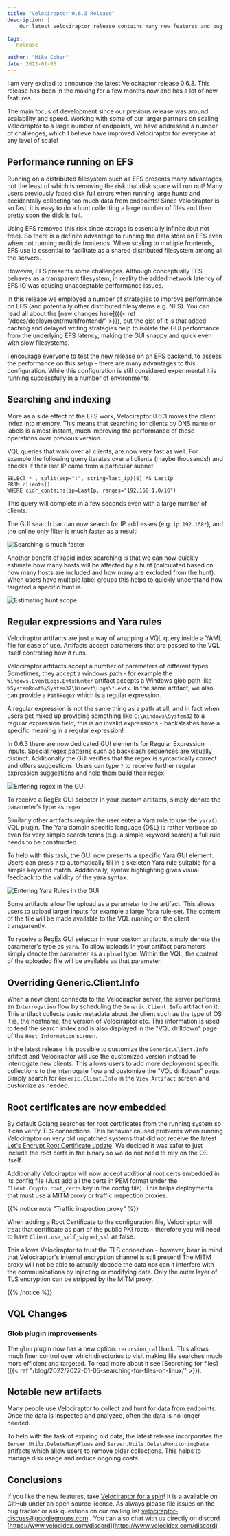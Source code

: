 ```yaml
---
title: "Velociraptor 0.6.3 Release"
description: |
    Our latest Velociraptor release contains many new features and bug fixes. This post outlines some of the more interesting changes.

tags:
 - Release

author: "Mike Cohen"
date: 2022-01-05
---
```


I am very excited to announce the latest Velociraptor release
0.6.3. This release has been in the making for a few months now and
has a lot of new features.

The main focus of development since our previous release was around
scalability and speed. Working with some of our larger partners on
scaling Velociraptor to a large number of endpoints, we have addressed
a number of challenges, which I believe have improved Velociraptor for
everyone at any level of scale!

## Performance running on EFS

Running on a distributed filesystem such as EFS presents many
advantages, not the least of which is removing the risk that disk space
will run out! Many users previously faced disk full errors when
running large hunts and accidentally collecting too much data from
endpoints! Since Velociraptor is so fast, it is easy to do a hunt
collecting a large number of files and then pretty soon the disk is
full.

Using EFS removed this risk since storage is essentially infinite (but
not free). So there is a definite advantage to running the data store
on EFS even when not running multiple frontends.  When scaling to
multiple frontends, EFS use is essential to facilitate as a shared
distributed filesystem among all the servers.

However, EFS presents some challenges. Although conceptually EFS
behaves as a transparent filesystem, in reality the added network
latency of EFS IO was causing unacceptable performance issues.

In this release we employed a number of strategies to improve
performance on EFS (and potentially other distributed filesystems
e.g. NFS). You can read all about the [new changes here]({{< ref
"/docs/deployment/multifrontend/" >}}), but the gist of it is
that added caching and delayed writing strategies help to isolate the
GUI performance from the underlying EFS latency, making the GUI
snappy and quick even with slow filesystems.

I encourage everyone to test the new release on an EFS backend, to
assess the performance on this setup - there are many advantages to
this configuration. While this configuration is still considered
experimental it is running successfully in a number of environments.

## Searching and indexing

More as a side effect of the EFS work, Velociraptor 0.6.3 moves the
client index into memory. This means that searching for clients by DNS
name or labels is almost instant, much improving the performance of
these operations over previous version.

VQL queries that walk over all clients, are now very fast as well. For
example the following query iterates over all clients (maybe
thousands!) and checks if their last IP came from a particular subnet:

```vql
SELECT * , split(sep=":", string=last_ip)[0] AS LastIp
FROM clients()
WHERE cidr_contains(ip=LastIp, ranges="192.168.1.0/16")
```

This query will complete in a few seconds even with a large number of
clients.

The GUI search bar can now search for IP addresses
(e.g. `ip:192.168*`), and the online only filter is much faster as a
result!

![Searching is much faster](searching.png)

Another benefit of rapid index searching is that we can now quickly
estimate how many hosts will be affected by a hunt (calculated based
on how many hosts are included and how many are excluded from the
hunt). When users have multiple label groups this helps to quickly
understand how targeted a specific hunt is.

![Estimating hunt scope](hunt.png)


## Regular expressions and Yara rules

Velociraptor artifacts are just a way of wrapping a VQL query inside a
YAML file for ease of use. Artifacts accept parameters that are passed
to the VQL itself controlling how it runs.

Velociraptor artifacts accept a number of parameters of different
types. Sometimes, they accept a windows path - for example the
`Windows.EventLogs.EvtxHunter` artifact accepts a Windows glob path
like `%SystemRoot%\System32\Winevt\Logs\*.evtx`. In the same artifact,
we also can provide a `PathRegex` which is a regular expression.

A regular expression is not the same thing as a path at all, and in
fact when users get mixed up providing something like
`C:\Windows\System32` to a regular expression field, this is an
invalid expressions - backslashes have a specific meaning in a regular
expression!

In 0.6.3 there are now dedicated GUI elements for Regular Expression
inputs. Special regex patterns such as backslash sequences are
visually distinct. Additionally the GUI verifies that the regex is
syntactically correct and offers suggestions. Users can type `?` to
receive further regular expression suggestions and help them build
their regex.

![Entering regex in the GUI](regex.png)

To receive a RegEx GUI selector in your custom artifacts, simply
denote the parameter's type as `regex`.

Similarly other artifacts require the user enter a Yara rule to use
the `yara()` VQL plugin. The Yara domain specific language (DSL) is
rather verbose so even for very simple search terms (e.g. a simple
keyword search) a full rule needs to be constructed.

To help with this task, the GUI now presents a specific Yara GUI
element. Users can press `?` to automatically fill in a skeleton Yara
rule suitable for a simple keyword match. Additionally, syntax
highlighting gives visual feedback to the validity of the yara syntax.

![Entering Yara Rules in the GUI](yara.png)

Some artifacts allow file upload as a parameter to the artifact. This
allows users to upload larger inputs for example a large Yara
rule-set. The content of the file will be made available to the VQL
running on the client transparently.

To receive a RegEx GUI selector in your custom artifacts, simply
denote the parameter's type as `yara`. To allow uploads in your
artifact parameters simply denote the parameter as a `upload`
type. Within the VQL, the content of the uploaded file will be
available as that parameter.


## Overriding Generic.Client.Info

When a new client connects to the Velociraptor server, the server
performs an `Interrogation` flow by scheduling the
`Generic.Client.Info` artifact on it. This artifact collects basic
metadata about the client such as the type of OS it is, the hostname,
the version of Velociraptor etc. This information is used to feed the
search index and is also displayed in the "VQL drilldown" page of the
`Host Information` screen.

In the latest release it is possible to customize the
`Generic.Client.Info` artifact and Velociraptor will use the
customized version instead to interrogate new clients. This allows
users to add more deployment specific collections to the interrogate
flow and customize the "VQL drilldown" page. Simply search for
`Generic.Client.Info` in the `View Artifact` screen and customize as
needed.

## Root certificates are now embedded

By default Golang searches for root certificates from the running
system so it can verify TLS connections. This behavior caused problems
when running Velociraptor on very old unpatched systems that did not
receive the latest [Let's Encrypt Root Certificate
update](https://letsencrypt.org/docs/dst-root-ca-x3-expiration-september-2021/). We
decided it was safer to just include the root certs in the binary so
we do not need to rely on the OS itself.

Additionally Velociraptor will now accept additional root certs
embedded in its config file (Just add all the certs in PEM format
under the `Client.Crypto.root_certs` key in the config file). This
helps deployments that must use a MITM proxy or traffic inspection
proxies.

{{% notice note "Traffic inspection proxy" %}}

When adding a Root Certificate to the configuration file, Velociraptor
will treat that certificate as part of the public PKI roots -
therefore you will need to have `Client.use_self_signed_ssl` as false.

This allows Velociraptor to trust the TLS connection - however, bear
in mind that Velociraptor's internal encryption channel is still
present! The MITM proxy will not be able to actually decode the data
nor can it interfere with the communications by injecting or modifying
data. Only the outer layer of TLS encryption can be stripped by the
MITM proxy.

{{% /notice %}}

## VQL Changes

### Glob plugin improvements

The `glob` plugin now has a new option: `recursion_callback`. This
allows much finer control over which directories to visit making file
searches much more efficient and targeted. To read more about it see
[Searching for files]({{< ref
"/blog/2022/2022-01-05-searching-for-files-on-linux/" >}}).

## Notable new artifacts

Many people use Velociraptor to collect and hunt for data from
endpoints. Once the data is inspected and analyzed, often the data is
no longer needed.

To help with the task of expiring old data, the latest release
incorporates the `Server.Utils.DeleteManyFlows` and
`Server.Utils.DeleteMonitoringData` artifacts which allow users to
remove older collections. This helps to manage disk usage and reduce
ongoing costs.

## Conclusions

If you like the new features, take [Velociraptor for a
spin](https://github.com/Velocidex/velociraptor)!  It is a available
on GitHub under an open source license. As always please file issues
on the bug tracker or ask questions on our mailing list
[velociraptor-discuss@googlegroups.com](mailto:velociraptor-discuss@googlegroups.com)
. You can also chat with us directly on discord
[https://www.velocidex.com/discord](https://www.velocidex.com/discord)
.
